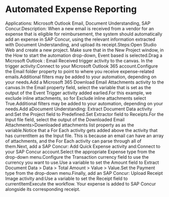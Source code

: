 ﻿# Automated Expense Reporting

Applications: Microsoft Outlook Email, Document Understanding, SAP
                Concur.Description: When a new email is received from a
                vendor for an expense that is eligible for reimbursement, the system should
                automatically add an expense in SAP Concur, using the relevant information extracted
                with Document Understanding, and upload its  receipt.Steps:Open Studio Web and create a new project. Make sure that in the New
                    Project window, in the How to start the automation drop-down, Event
                        based is selected.Drag a Microsoft Outlook : Email Received
                    trigger activity to the canvas. In the trigger activity:Connect to your Microsoft Outlook 365 account.Configure the Email folder property to point to where
                            you receive expense-related emails.Additional filters may be added to your automation, depending on your
                            needs.Add a Microsoft 365 Download Email
                        Attachments activity to the canvas.In the Email property field, select the variable that
                            is set as the output of the Event Trigger activity added
                            earlied.For this example, we exclude inline attachments, so for
                                Exclude inline attachments select True.Additional filters may be added to your automation, depending
                            on your needs.Add aDocument Understanding: Extract Document
                        Data activity and:Set the Project field to Predefined.Set Extractor field to Receipts.For the Input file field, select the output of the
                                Downloaded Email Attachments>Downloaded attachments list
                            property as as the variable.Notice that a For Each activity gets added above the
                            activity that has currentItem as the Input file. This is
                            because an email can have an array of attachments, and the For Each
                            activity can parse through all of them.Next, add a SAP Concur: Add Quick Expense activity
                        and:Connect to your SAP Concur account.Select the appropriate Expense type from the drop-down
                            menu.Configure the Transaction currency field to use the
                            currency you want to use.Use a variable to set the Amount field to Extract
                                Document Data > Data > Total Amount > Value > Value.Set the Payment type from the drop-down menu.Finally, add an SAP Concur: Upload Receipt Image
                    activity and:Use a variable to set the Receipt field to
                            currentItemExecute the workflow. Your expense is added to SAP Concur alongside its
                    corresponding receipt.
